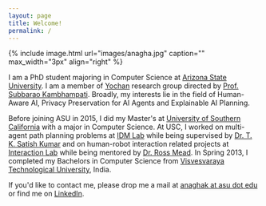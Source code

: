 ```yaml
---
layout: page
title: Welcome!
permalink: /
---
```


{% include image.html url="images/anagha.jpg" caption="" max_width="3px" align="right" %}

I am a PhD student majoring in Computer Science at [Arizona State University]. I am a member of [Yochan] research group directed by [Prof. Subbarao Kambhampati]. Broadly, my interests lie in the field of Human-Aware AI, Privacy Preservation for AI Agents and Explainable AI Planning. 

Before joining ASU in 2015, I did my Master's at [University of Southern California] with a major in Computer Science. At USC, I worked on multi-agent path planning problems at [IDM Lab] while being supervised by [Dr. T. K. Satish Kumar] and on human-robot interaction related projects at [Interaction Lab] while being mentored by [Dr. Ross Mead]. In Spring 2013, I completed my Bachelors in Computer Science from [Visvesvaraya Technological University], India.

If you'd like to contact me, please drop me a mail at [anaghak at asu dot edu] or find me on [LinkedIn].

[Arizona State University]: http://www.asu.edu
[Yochan]: https://yochan-lab.github.io/home/
[Prof. Subbarao Kambhampati]: http://rakaposhi.eas.asu.edu/
[University of Southern California]: http://www.usc.edu
[IDM Lab]: http://idm-lab.org
[Dr. T. K. Satish Kumar]: https://www.tkskwork.org/
[Interaction Lab]: http://robotics.usc.edu/interaction/
[Dr. Ross Mead]: http://robotics.usc.edu/~rossmead/
[Visvesvaraya Technological University]: http://vtu.ac.in
[anaghak at asu dot edu]: mailto:anaghak@asu.edu
[LinkedIn]: https://www.linkedin.com/in/anaghapk
